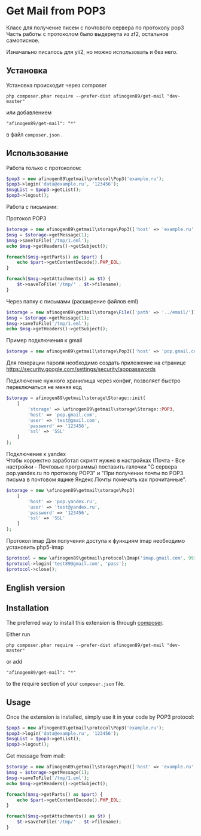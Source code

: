 Get Mail from POP3
==================

Класс для получение писем с почтового сервера по протоколу pop3  
Часть работы с протоколом было выдернута из zf2, остальное самописное.

Изначально писалось для yii2, но можно использовать и без него.

Установка
------------

Установка происходит через composer

```
php composer.phar require --prefer-dist afinogen89/get-mail "dev-master"
```

или добавлением

```
"afinogen89/get-mail": "*"
```

в файл `composer.json` .

Использование
------------

Работа только с протоколом:

```php
$pop3 = new afinogen89\getmail\protocol\Pop3('example.ru');
$pop3->login('data@example.ru', '123456');
$msgList = $pop3->getList();
$pop3->logout();
```

Работа с письмами:

Протокол POP3

```php
$storage = new afinogen89\getmail\storage\Pop3(['host' => 'example.ru', 'user' => 'data@example.ru', 'password' => '123456']);
$msg = $storage->getMessage(1);
$msg->saveToFile('/tmp/1.eml');
echo $msg->getHeaders()->getSubject();

foreach($msg->getParts() as $part) {
    echo $part->getContentDecode().PHP_EOL;
}

foreach($msg->getAttachments() as $t) {
    $t->saveToFile('/tmp/' . $t->filename);
}
```

Через папку с письмами (расширение файлов eml)
```php
$storage = new afinogen89\getmail\storage\File(['path' => '../email/']);
$msg = $storage->getMessage(1);
$msg->saveToFile('/tmp/1.eml');
echo $msg->getHeaders()->getSubject();
```

Пример подключения к gmail
```php
$storage = new afinogen89\getmail\storage\Pop3(['host' => 'pop.gmail.com', 'user' => 'test@gmail.com', 'password' => 'pass', 'ssl' => 'SSL']);
```

Для генерации пароля необходимо создать приложение на странице https://security.google.com/settings/security/apppasswords

Подключение нужного хранилища через конфиг, позволяет быстро переключаться не меняя код  
```php
$storage = afinogen89\getmail\storage\Storage::init(
    [
        'storage' => \afinogen89\getmail\storage\Storage::POP3,
        'host' => 'pop.gmail.com',
        'user' => 'test@gmail.com',
        'password' => '123456',
        'ssl' => 'SSL'
    ]
);
```

Подключение к yandex  
Чтобы корректно заработал скрипт нужно в настройках (Почта - Все настройки - Почтовые программы) поставить галочки "С сервера pop.yandex.ru по протоколу POP3" и "При получении почты по POP3 письма в почтовом ящике Яндекс.Почты помечать как прочитанные".
```php
$storage = new \afinogen89\getmail\storage\Pop3(
    [
        'host' => 'pop.yandex.ru',
        'user' => 'test@yandex.ru',
        'password' => '123456',
        'ssl' => 'SSL'
    ]
);
```

Протокол imap
Для получения доступа к функциям imap необходимо установить php5-imap
```php
$protocol = new \afinogen89\getmail\protocol\Imap('imap.gmail.com', 993);
$protocol->login('test89@gmail.com', 'pass');
$protocol->close();
```

English version
-----------

Installation
------------

The preferred way to install this extension is through [composer](http://getcomposer.org/download/).

Either run

```
php composer.phar require --prefer-dist afinogen89/get-mail "dev-master"
```

or add

```
"afinogen89/get-mail": "*"
```

to the require section of your `composer.json` file.


Usage
-----

Once the extension is installed, simply use it in your code by  POP3 protocol:

```php
$pop3 = new afinogen89\getmail\protocol\Pop3('example.ru');
$pop3->login('data@example.ru', '123456');
$msgList = $pop3->getList();
$pop3->logout();
```

Get message from mail:

```php
$storage = new afinogen89\getmail\storage\Pop3(['host' => 'example.ru', 'user' => 'data@example.ru', 'password' => '123456']);
$msg = $storage->getMessage(1);
$msg->saveToFile('/tmp/1.eml');
echo $msg->getHeaders()->getSubject();

foreach($msg->getParts() as $part) {
    echo $part->getContentDecode().PHP_EOL;
}

foreach($msg->getAttachments() as $t) {
    $t->saveToFile('/tmp/' . $t->filename);
}
```